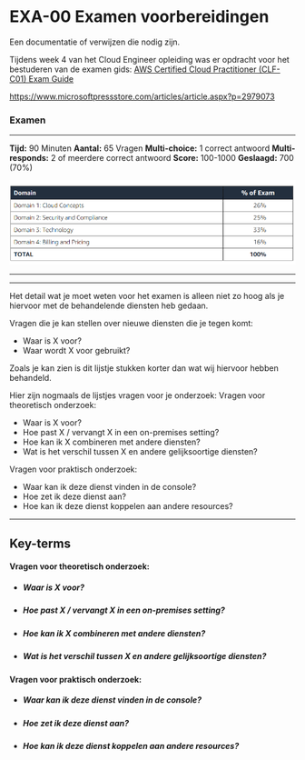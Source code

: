# EXA-00 Examen voorbereidingen
Een documentatie of verwijzen die nodig zijn.

Tijdens week 4 van het Cloud Engineer opleiding was er opdracht voor het bestuderen van de examen gids:
[AWS Certified Cloud Practitioner (CLF-C01) Exam Guide](/02_Cloud_1/AWS-04%20Core%20Services.md)




https://www.microsoftpressstore.com/articles/article.aspx?p=2979073


### Examen 
---
**Tijd:** 90 Minuten
**Aantal:** 65 Vragen
	**Multi-choice:** 1 correct antwoord
	**Multi-responds:** 2 of meerdere correct antwoord
**Score:** 100-1000
**Geslaagd:** 700 (70%)  

![resultaat](/00_includes/AWS-04-resultaat.png "resultaat")

----








----
Het detail wat je moet weten voor het examen is alleen niet zo hoog als je hiervoor met de behandelende diensten heb gedaan.

Vragen die je kan stellen over nieuwe diensten die je tegen komt:
- Waar is X voor?
- Waar wordt X voor gebruikt?

Zoals je kan zien is dit lijstje stukken korter dan wat wij hiervoor hebben behandeld.

Hier zijn nogmaals de lijstjes vragen voor je onderzoek:
Vragen voor theoretisch onderzoek:
- Waar is X voor?
- Hoe past X / vervangt X in een on-premises setting?
- Hoe kan ik X combineren met andere diensten?
- Wat is het verschil tussen X en andere gelijksoortige diensten?

Vragen voor praktisch onderzoek:
- Waar kan ik deze dienst vinden in de console?
- Hoe zet ik deze dienst aan?
- Hoe kan ik deze dienst koppelen aan andere resources?
----

## Key-terms

#### Vragen voor theoretisch onderzoek:
- ##### Waar is X voor?  
  
  
- ##### Hoe past X / vervangt X in een on-premises setting?  
  
  
- ##### Hoe kan ik X combineren met andere diensten?  
  
  
- ##### Wat is het verschil tussen X en andere gelijksoortige diensten?  
  
  

#### Vragen voor praktisch onderzoek:
- ##### Waar kan ik deze dienst vinden in de console?  
  
  
- ##### Hoe zet ik deze dienst aan?  
  
  
- ##### Hoe kan ik deze dienst koppelen aan andere resources?  
  
  